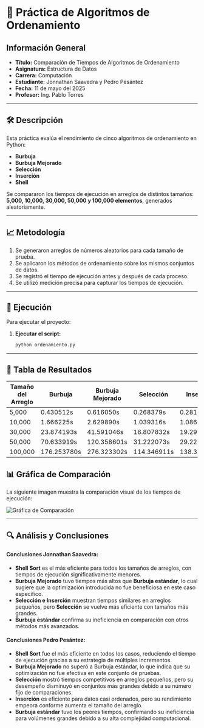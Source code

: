 # 📌 Práctica de Algoritmos de Ordenamiento  

## Información General  
- **Título:** Comparación de Tiempos de Algoritmos de Ordenamiento  
- **Asignatura:** Estructura de Datos  
- **Carrera:** Computación  
- **Estudiante:** Jonnathan Saavedra y Pedro Pesántez
- **Fecha:** 11 de mayo del 2025
- **Profesor:** Ing. Pablo Torres  

---

## 🛠️ Descripción  
Esta práctica evalúa el rendimiento de cinco algoritmos de ordenamiento en Python:  
- **Burbuja**  
- **Burbuja Mejorado**  
- **Selección**  
- **Inserción**  
- **Shell**  

Se compararon los tiempos de ejecución en arreglos de distintos tamaños: **5,000, 10,000, 30,000, 50,000 y 100,000 elementos**, generados aleatoriamente.

---

## 📈 Metodología  
1. Se generaron arreglos de números aleatorios para cada tamaño de prueba.  
2. Se aplicaron los métodos de ordenamiento sobre los mismos conjuntos de datos.  
3. Se registró el tiempo de ejecución antes y después de cada proceso.  
4. Se utilizó medición precisa para capturar los tiempos de ejecución.  

---

## 🚀 Ejecución  
Para ejecutar el proyecto:  

1. **Ejecutar el script:**  
   
   ```bash  
   python ordenamiento.py  
---
## 📑 Tabla de Resultados  

| Tamaño del Arreglo | Burbuja | Burbuja Mejorado | Selección | Inserción | Shell |
|--------------------|---------|------------------|-----------|-----------|--------|
| 5,000 | 0.430512s | 0.616050s | 0.268379s | 0.281681s | **0.006449s** |
| 10,000 | 1.666225s | 2.629890s | 1.039316s | 1.086095s | **0.014736s** |
| 30,000 | 23.874193s | 41.591046s | 16.807832s | 19.298807s | **0.094822s** |
| 50,000 | 70.633919s | 120.358601s | 31.222073s | 29.222461s | **0.111307s** |
| 100,000 | 176.253780s | 276.323302s | 114.346911s | 138.392213s | **0.442078s** |

## 📊 Gráfica de Comparación  
La siguiente imagen muestra la comparación visual de los tiempos de ejecución:  

![Gráfica de Comparación](https://github.com/user-attachments/assets/9e731f31-d567-427a-a5be-1143d1b764b3)  

---

## 🔍 Análisis y Conclusiones  
#### Conclusiones Jonnathan Saavedra:
- **Shell Sort** es el más eficiente para todos los tamaños de arreglos, con tiempos de ejecución significativamente menores.  
- **Burbuja Mejorado** tuvo tiempos más altos que **Burbuja estándar**, lo cual sugiere que la optimización introducida no fue beneficiosa en este caso específico.  
- **Selección e Inserción** muestran tiempos similares en arreglos pequeños, pero **Selección** se vuelve más eficiente con tamaños más grandes.  
- **Burbuja estándar** confirma su ineficiencia en comparación con otros métodos más avanzados.  
#### Conclusiones Pedro Pesántez:
- **Shell Sort** fue el más eficiente en todos los casos, reduciendo el tiempo de ejecución gracias a su estrategia de múltiples incrementos.  
- **Burbuja Mejorado** no superó a Burbuja estándar, lo que indica que su optimización no fue efectiva en este conjunto de pruebas.  
- **Selección** mostró tiempos competitivos en arreglos pequeños, pero su desempeño disminuyó en conjuntos más grandes debido a su número fijo de comparaciones.  
- **Inserción** es eficiente para datos casi ordenados, pero su rendimiento empeora conforme aumenta el tamaño del arreglo.  
- **Burbuja estándar** tuvo los peores tiempos, confirmando su ineficiencia para volúmenes grandes debido a su alta complejidad computacional.  
